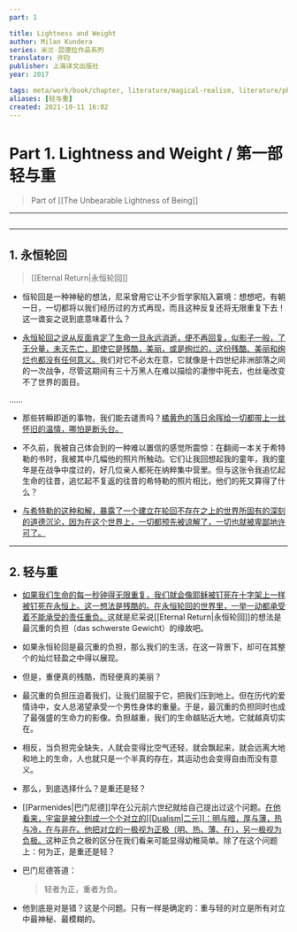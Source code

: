 ```yaml
---
part: 1

title: Lightness and Weight
author: Milan Kundera
series: 米兰·昆德拉作品系列
translator: 许钧
publisher: 上海译文出版社
year: 2017

tags: meta/work/book/chapter, literature/magical-realism, literature/philosophical-fiction
aliases: [轻与重]
created: 2021-10-11 16:02
---
```


# Part 1. Lightness and Weight / 第一部 轻与重
> Part of [[The Unbearable Lightness of Being]]

---

```toc
```

---
## 1. 永恒轮回
> [[Eternal Return|永恒轮回]]

- 恒轮回是一种神秘的想法，尼采曾用它让不少哲学家陷入窘境：想想吧，有朝一日，一切都将以我们经历过的方式再现，而且这种反复还将无限重复下去！这一谵妄之说到底意味着什么？

- <u>永恒轮回之说从反面肯定了生命一旦永远消逝，便不再回复，似影子一般，了无分量，未灭先亡，即使它是残酷，美丽，或是绚烂的，这份残酷、美丽和绚烂也都没有任何意义。</u>我们对它不必太在意，它就像是十四世纪非洲部落之间的一次战争，尽管这期间有三十万黑人在难以描绘的凄惨中死去，也丝毫改变不了世界的面目。

<p class="ellipsis">……</p>

- 那些转瞬即逝的事物，我们能去谴责吗？<u>橘黄色的落日余晖给一切都带上一丝怀旧的温情，哪怕是断头台。</u>

- 不久前，我被自己体会到的一种难以置信的感觉所震惊：在翻阅一本关于希特勒的书时，我被其中几幅他的照片所触动。它们让我回想起我的童年，我的童年是在战争中度过的，好几位亲人都死在纳粹集中营里。但与这张令我追忆起生命的往昔，追忆起不复返的往昔的希特勒的照片相比，他们的死又算得了什么？

- <u>与希特勒的这种和解，暴露了一个建立在轮回不存在之上的世界所固有的深刻的道德沉沦，因为在这个世界上，一切都预先被谅解了，一切也就被卑鄙地许可了。</u>

---
## 2. 轻与重

- <u>如果我们生命的每一秒钟得无限重复，我们就会像耶稣被钉死在十字架上一样被钉死在永恒上。这一想法是残酷的。在永恒轮回的世界里，一举一动都承受着不能承受的责任重负。</u>这就是尼采说[[Eternal Return|永恒轮回]]的想法是最沉重的负担（das schwerste Gewicht）的缘故吧。

- 如果永恒轮回是最沉重的负担，那么我们的生活，在这一背景下，却可在其整个的灿烂轻盈之中得以展现。

- 但是，重便真的残酷，而轻便真的美丽？

- 最沉重的负担压迫着我们，让我们屈服于它，把我们压到地上。但在历代的爱情诗中，女人总渴望承受一个男性身体的重量。于是，最沉重的负担同时也成了最强盛的生命力的影像。负担越重，我们的生命越贴近大地，它就越真切实在。

- 相反，当负担完全缺失，人就会变得比空气还轻，就会飘起来，就会远离大地和地上的生命，人也就只是一个半真的存在，其运动也会变得自由而没有意义。

- 那么，到底选择什么？是重还是轻？

- [[Parmenides|巴门尼德]]早在公元前六世纪就给自己提出过这个问题。<u>在他看来，宇宙是被分割成一个个对立的[[Dualism|二元]]：明与暗，厚与薄，热与冷，在与非在。他把对立的一极视为正极（明、热、薄、在），另一极视为负极。</u>这种正负之极的区分在我们看来可能显得幼稚简单。除了在这个问题上：何为正，是重还是轻？

- 巴门尼德答道：<blockquote class="quote">轻者为正，重者为负。</blockquote>

- 他到底是对是错？这是个问题。只有一样是确定的：重与轻的对立是所有对立中最神秘、最模糊的。
<br>
